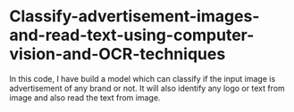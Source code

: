 # Classify-advertisement-images-and-read-text-using-computer-vision-and-OCR-techniques
In this code, I have build a model which can classify if the input image is advertisement of any brand or not. It will also identify any logo or text from image and also read the text from image.
